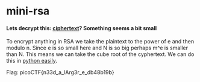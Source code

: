 # mini-rsa
#### Lets decrypt this: [ciphertext](https://2019shell1.picoctf.com/static/8cf588024becf062e35b0e951cefda99/ciphertext)? Something seems a bit small

To encrypt anything in RSA we take the plaintext to the power of e and then modulo n. Since e is so small here and N is so big perhaps m^e is smaller than N.
This means we can take the cube root of the cyphertext. We can do this in [python easily](https://stackoverflow.com/questions/52313392/compute-cube-root-of-extremely-big-number-in-python3/52313476).

Flag: picoCTF{n33d_a_lArg3r_e_db48b19b}
